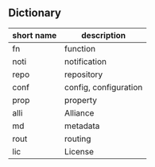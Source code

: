 Dictionary
------------------

| short name | description           |
|------------|-----------------------|
| fn         | function              |
| noti       | notification          |
| repo       | repository            |
| conf       | config, configuration |
| prop       | property              |
| alli | Alliance |
| md | metadata |
| rout | routing |
| lic | License |
